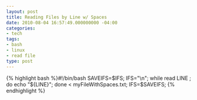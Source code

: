 ```yaml
---
layout: post
title: Reading Files by Line w/ Spaces
date: 2010-08-04 16:57:49.000000000 -04:00
categories:
- tech
tags:
- bash
- linux
- read file
type: post
---
```

{% highlight bash %}#!/bin/bash
SAVEIFS=$IFS;
IFS="\n";
while read LINE ; do
     echo "${LINE}";
done < myFileWithSpaces.txt;
IFS=$SAVEIFS;
{% endhighlight %}
